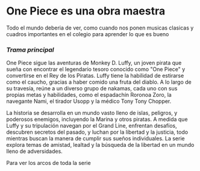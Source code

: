 # **One Piece es una obra maestra** 
Todo el mundo deberia de ver, como cuando nos ponen musicas clasicas y cuadros importantes en el colegio para aprender lo que es bueno

### *Trama principal*
One Piece sigue las aventuras de Monkey D. Luffy, un joven pirata que sueña con encontrar el legendario tesoro conocido como "One Piece" y convertirse en el Rey de los Piratas. Luffy tiene la habilidad de estirarse como el caucho, gracias a haber comido una fruta del diablo. A lo largo de su travesía, reúne a un diverso grupo de nakamas, cada uno con sus propias metas y habilidades, como el espadachín Roronoa Zoro, la navegante Nami, el tirador Usopp y la médico Tony Tony Chopper.

La historia se desarrolla en un mundo vasto lleno de islas, peligros, y poderosos enemigos, incluyendo la Marina y otros piratas. A medida que Luffy y su tripulación navegan por el Grand Line, enfrentan desafíos, descubren secretos del pasado, y luchan por la libertad y la justicia, todo mientras buscan la manera de cumplir sus sueños individuales. La serie explora temas de amistad, lealtad y la búsqueda de la libertad en un mundo lleno de adversidades.

Para ver los arcos de toda la serie 
